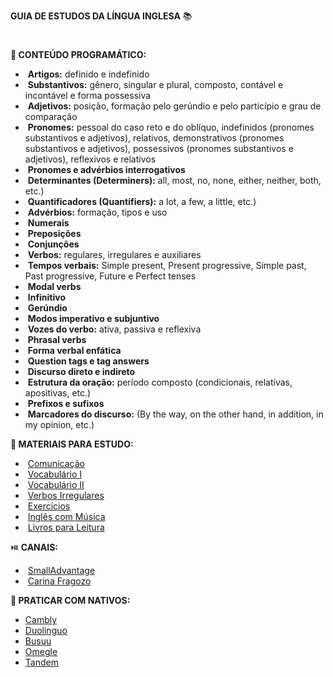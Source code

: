 **GUIA DE ESTUDOS DA LÍNGUA INGLESA** :books:
#


**:calendar: CONTEÚDO PROGRAMÁTICO:**

- ​	**Artigos:** definido e indefinido
- ​	**Substantivos:** gênero, singular e plural, composto, contável e incontável e forma possessiva
- ​	**Adjetivos:** posição, formação pelo gerúndio e pelo particípio e grau de comparação
- ​	**Pronomes:** pessoal do caso reto e do oblíquo, indefinidos (pronomes substantivos e adjetivos), relativos, demonstrativos (pronomes substantivos e adjetivos), possessivos (pronomes substantivos e adjetivos), reflexivos e relativos
- ​	**Pronomes e advérbios interrogativos**
- ​	**Determinantes (Determiners):** all, most, no, none, either, neither, both, etc.)
- ​	**Quantificadores (Quantifiers):** a lot, a few, a little, etc.)
- ​	**Advérbios:** formação, tipos e uso
- ​	**Numerais**
- ​	**Preposições**
- ​	**Conjunções**
- ​	**Verbos:** regulares, irregulares e auxiliares
- ​	**Tempos verbais:** Simple present, Present progressive, Simple past, Past progressive, Future e Perfect tenses
- ​	**Modal verbs**
- ​	**Infinitivo**
- ​	**Gerúndio**
- ​	**Modos imperativo e subjuntivo**
- ​	**Vozes do verbo:** ativa, passiva e reflexiva
- ​	**Phrasal verbs**
- ​	**Forma verbal enfática**
- ​	**Question tags e tag answers**
- ​	**Discurso direto e indireto**
- ​	**Estrutura da oração:** período composto (condicionais, relativas, apositivas, etc.)
- ​	**Prefixos e sufixos**
- ​	**Marcadores do discurso:** (By the way, on the other hand, in addition, in my opinion, etc.)





**:pencil: MATERIAIS PARA ESTUDO:**

- ​	[Comunicação](https://engoo.com.br/app/materials/en)
- ​	[Vocabulário 	I](https://www.inglesonline.com.br/vocabulario-em-ingles/)
- ​	[Vocabulário 	II](https://aulasdeinglesgratis.net/lista-de-vocabulario-em-ingles/)
- ​	[Verbos 	Irregulares](https://www.wizard.com.br/idiomas/tabela-de-verbos-irregulares-em-ingles/)
- ​	[Exercícios](https://cursodeingles.online/)
- ​	[Inglês 	com Música](https://lyricstraining.com/)
- ​	[Livros 	para Leitura](https://manybooks.net/)





 :play_or_pause_button: **CANAIS:**

- ​	[SmallAdvantage](https://www.youtube.com/c/SmallAdvantages)
- ​	[Carina 	Fragozo](https://www.youtube.com/c/CarinaFragozo)





**:speech_balloon: PRATICAR COM NATIVOS:**

- [Cambly](https://www.cambly.com/courses/?lang=pt)
- [Duolinguo](https://pt.duolingo.com/)
- [Busuu](https://www.busuu.com/pt)
- [Omegle](https://www.omegle.com/)
- [Tandem](https://www.tandem.net/pt-br)
